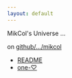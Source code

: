 ```yaml
---
layout: default
---
```

MikCol's Universe ...

on [github/.../mikcol](https://github.com/michel47/mikcol)

* [README](README.html)
* [one-♡](xn--one--ou3b.tk/)
